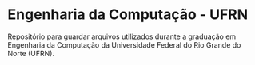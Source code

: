 # Engenharia da Computação - UFRN
Repositório para guardar arquivos utilizados durante a graduação em Engenharia da Computação da Universidade Federal do Rio Grande do Norte (UFRN).
